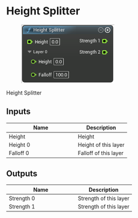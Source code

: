# Height Splitter

<div align="left" data-full-width="false">

<figure><img src="Height_Splitter.png" alt=""><figcaption></figcaption></figure>

</div>

Height Splitter

## Inputs

<table>
<thead><tr><th width="170">Name</th><th>Description</th></tr></thead>
<tbody>
<tr><td>Height</td><td>Height</td></tr>
<tr><td>Height 0</td><td>Height of this layer</td></tr>
<tr><td>Falloff 0</td><td>Falloff of this layer</td></tr>
</tbody>
</table>

## Outputs

<table>
<thead><tr><th width="170">Name</th><th>Description</th></tr></thead>
<tbody>
<tr><td>Strength 0</td><td>Strength of this layer</td></tr>
<tr><td>Strength 1</td><td>Strength of this layer</td></tr>
</tbody>
</table>